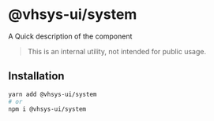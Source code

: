 # @vhsys-ui/system

A Quick description of the component

> This is an internal utility, not intended for public usage.

## Installation

```sh
yarn add @vhsys-ui/system
# or
npm i @vhsys-ui/system
```
